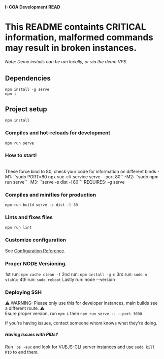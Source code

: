 #### I: COA Development READ


# This README containts CRITICAL information, malformed commands may result in broken instances.
###### Note: Demo installs can be ran locally, or via the demo VPS.


## Dependencies

``
npm install -g serve
``
<br/>
``
npm i
``
## Project setup

``
npm install
``

### Compiles and hot-reloads for development

``
npm run serve
``

### How to start!
<br/>
These force bind to 80, check your code for information on different binds
-M1: ``sudo PORT=80 npx vue-cli-service serve --port 80``
-M2: ``sudo npm run serve``
-M3: ``serve -s dist -l 80``` REQUIRES: -g serve

### Compiles and minifies for production

``
npm run build
serve -s dist -l 80
``

### Lints and fixes files

``
npm run lint
``

### Customize configuration

See [Configuration Reference](https://cli.vuejs.org/config/).

### Proper NODE Versioning.
1st run: ``npm cache clean -f``
2nd run: ``npm install -g n``
3rd run: ``sudo n stable``
4th run: ``sudo reboot``
Lastly run: node --version


### Deploying SSH 
⚠ WARNING: Please only use this for developer instances, main builds see a different route. ⚠
<br />
Esure proper version, run ``npm i`` then ``npm run serve -- --port 3000``

If you're having issues, contact someone whom knows what they're doing.


##### Having Issues with PIDs?
Run `` ps -aux`` and look for VUEJS-CLI server instances and use  ``sudo kill PID`` to end them.
